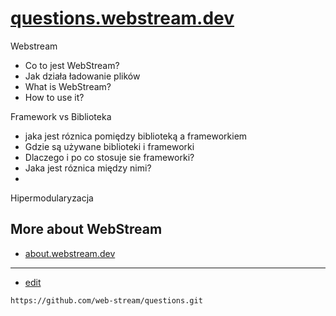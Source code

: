 # [questions.webstream.dev](https://questions.webstream.dev)




Webstream
+ Co to jest WebStream?
+ Jak działa ładowanie plików
+ What is WebStream?
+ How to use it?


Framework vs Biblioteka
+ jaka jest róznica pomiędzy biblioteką a frameworkiem
+ Gdzie są używane biblioteki i frameworki
+ Dlaczego i po co stosuje sie frameworki?
+ Jaka jest róznica między nimi?
+ 

Hipermodularyzacja


## More about WebStream

+ [about.webstream.dev](https://about.webstream.dev)




---
+ [edit](https://github.com/web-stream/questions/edit/main/README.md)
```
https://github.com/web-stream/questions.git
```


